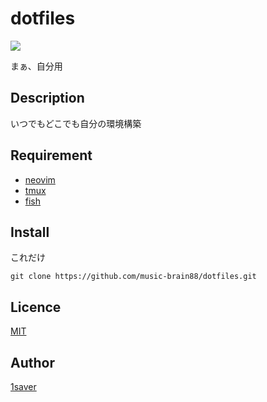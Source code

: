 # dotfiles

![](https://github.com/music-brain88/dotfiles/workflows/MAIN/badge.svg)



まぁ、自分用

## Description

いつでもどこでも自分の環境構築

## Requirement

- [neovim](https://github.com/neovim/neovim/wiki/Installing-Neovim)
- [tmux](https://github.com/tmux/tmux)
- [fish](https://fishshell.com/)



## Install

これだけ

```shell
git clone https://github.com/music-brain88/dotfiles.git
```



## Licence

[MIT](https://github.com/tcnksm/tool/blob/master/LICENCE)

## Author

[1saver](https://github.com/music-brain88/)